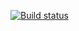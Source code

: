 [![Build status](https://ci.appveyor.com/api/projects/status/si8jt7njt7yyl95y?svg=true)](https://ci.appveyor.com/project/Maksim-Shalaev/selenide-task2)